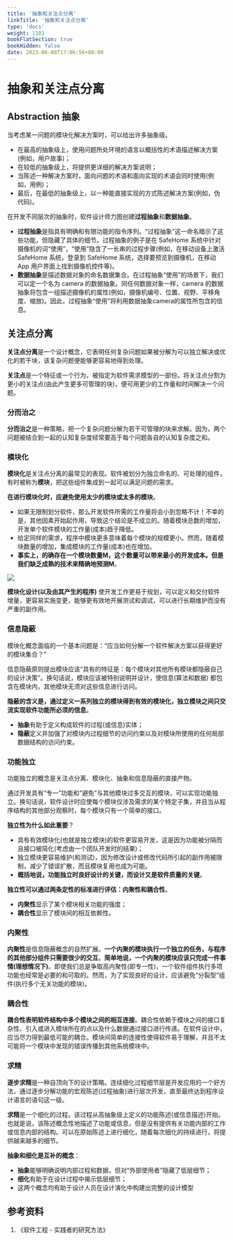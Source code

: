 ```yaml
---
title: '抽象和关注点分离'
linkTitle: '抽象和关注点分离'
type: 'docs'
weight: 1101
bookFlatSection: true
bookHidden: false
date: 2023-06-08T17:06:56+08:00
---
```


# 抽象和关注点分离

## Abstraction 抽象

当考虑某一问题的模块化解决方案时，可以给出许多抽象级。
* 在最高的抽象级上，使用问题所处环境的语言以概括性的术语描述解决方案(例如，用户故事)；
* 在较低的抽象级上，将提供更详细的解决方案说明；
* 当陈述一种解决方案时，面向问题的术语和面向实现的术语会同时使用(例如，用例)；
* 最后，在最低的抽象级上，以一种能直接实现的方式陈述解决方案(例如，伪代码)。

在开发不同层次的抽象时，软件设计师力图创建**过程抽象**和**数据抽象**。
* **过程抽象**是指具有明确和有限功能的指令序列。“过程抽象”这一命名暗示了这些功能，但隐藏了具体的细节。过程抽象的例子是在 SafeHome 系统中针对摄像机的词“使用”，“使用”隐含了一长串的过程步骤(例如，在移动设备上激活 SafeHome 系统，登录到 SafeHome 系统，选择要预览到摄像机，在移动 App 用户界面上找到摄像机控件等)。
* **数据抽象**是描述数据对象的命名数据集合。在过程抽象“使用”的场景下，我们可以定一个名为 camera 的数据抽象。同任何数据对象一样，camera 的数据抽象将包含一组描述摄像机的属性(例如，摄像机编号、位置、视野、平移角度、缩放)。因此，过程抽象“使用”将利用数据抽象camera的属性所包含的信息。

## 关注点分离
**关注点分离**是一个设计概念，它表明任何复杂问题如果被分解为可以独立解决或优化的若干块，该复杂问题便能够更容易地得到处理。

**关注点**是一个特征或一个行为，被指定为软件需求模型的一部份。将关注点分割为更小的关注点(由此产生更多可管理的块)，便可用更少的工作量和时间解决一个问题。

### 分而治之
**分而治之**是一种策略，把一个复杂问题分解为若干可管理的块来求解。因为，两个问题被结合到一起的认知复杂度经常要高于每个问题各自的认知复杂度之和。

### 模块化
**模块化**是关注点分离的最常见的表现。软件被划分为独立命名的、可处理的组件，有时被称为**模块**，把这些组件集成到一起可以满足问题的需求。

**在进行模块化时，应避免使用太少的模块或太多的模块**。
* 如果无限制划分软件，那么开发软件所需的工作量将会小到忽略不计！不幸的是，其他因素开始起作用，导致这个结论是不成立的。随着模块总数的增加，开发单个软件模块的工作量(成本)趋于降低。
* 给定同样的需求，程序中模块更多意味着每个模块的规模更小。然而，随着模块数量的增加，集成模块的工作量(成本)也在增加。
* **事实上，的确存在一个模块数量M，这个数量可以带来最小的开发成本。但是我们缺乏成熟的技术来精确地预测M**。

![](images/abstraction-and-suparation-of-concerns-relationship.png)

**模块化设计(以及由其产生的程序)** 使开发工作更易于规划，可以定义和交付软件增量，更容易实施变更，能够更有效地开展测试和调试，可以进行长期维护而没有严重的副作用。

### 信息隐蔽
模块化概念面临的一个基本问题是：“应当如何分解一个软件解决方案以获得更好的模块集合？”

信息隐蔽原则提出模块应该“具有的特征是：每个模块对其他所有模块都隐蔽自己的设计决策”。换句话说，模块应该被特别说明并设计，使信息(算法和数据) 都包含在模块内，其他模块无须对这些信息进行访问。

**隐蔽的含义是，通过定义一系列独立的模块得到有效的模块化，独立模块之间只交流实现软件功能所必须的信息**。
* **抽象**有助于定义构成软件的过程(或信息)实体；
* **隐蔽**定义并加强了对模块内过程细节的访问约束以及对模块所使用的任何局部数据结构的访问约束。

### 功能独立
功能独立的概念是关注点分离、模块化、抽象和信息隐蔽的直接产物。

通过开发具有“专一”功能和“避免”与其他模块过多交互的模块，可以实现功能独立。换句话说，软件设计时应使每个模块仅涉及需求的某个特定子集，并且当从程序结构的其他部分观察时，每个模块只有一个简单的接口。

**独立性为什么如此重要**？
* 具有有效模块化(也就是独立模块)的软件更容易开发，这是因为功能被分隔而且接口被简化(考虑由一个团队开发时的结果)；
* 独立模块更容易维护(和测试)，因为修改设计或修改代码所引起的副作用被限制，减少了错误扩散，而且模块复用也成为可能。
* **概括地说，功能独立时良好设计的关键，而设计又是软件质量的关键**。

**独立性可以通过两条定性的标准进行评估：内聚性和耦合性**。
* **内聚性**显示了某个模块相关功能的强度；
* **耦合性**显示了模块间的相互依赖性。

### 内聚性
**内聚性**是信息隐蔽概念的自然扩展。**一个内聚的模块执行一个独立的任务，与程序的其他部分组件只需要很少的交互**。**简单地说，一个内聚的模块应该只完成一件事情(理想情况下)**。即使我们总是争取高内聚性(即专一性)，一个软件组件执行多项功能也经常是必要的和可取的。然而，为了实现良好的设计，应该避免“分裂型”组件(执行多个无关功能的模块)。

### 耦合性
**耦合性表明软件结构中多个模块之间的相互连接**。耦合性依赖于模块之间的接口复杂性、引入或进入模块所在的点以及什么数据通过接口进行传递。在软件设计中，应当尽力得到最低可能的耦合。模块间简单的连接性使得软件易于理解，并且不太可能将一个模块中发现的错误传播到其他系统模块中。

### 求精
**逐步求精**是一种自顶向下的设计策略。连续细化过程细节层是开发应用的一个好方法，通过逐步分解功能的宏观陈述(过程抽象)进行层次开发，直至最终达到程序设计语言的语句这一级。

**求精**是一个细化的过程。该过程从高抽象级上定义的功能陈述(或信息描述)开始。也就是说，该陈述概念性地描述了功能或信息，但是没有提供有关功能内部的工作或信息内部的结构。可以在原始陈述上进行细化，随着每次细化的持续进行，将提供越来越多的细节。

**抽象和细化是互补的概念**：
* **抽象**能够明确说明内部过程和数据，但对“外部使用者”隐藏了低层细节；
* **细化**有助于在设计过程中揭示低层细节；
* 这两个概念均有助于设计人员在设计演化中构建出完整的设计模型

## 参考资料
1. 《软件工程 - 实践者的研究方法》